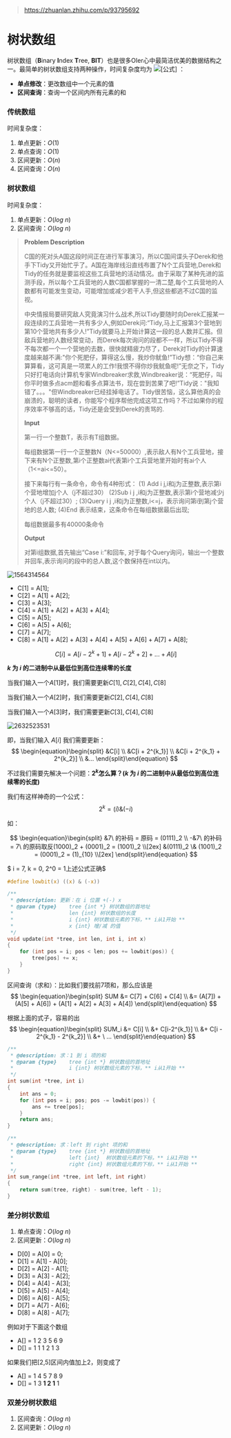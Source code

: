 > https://zhuanlan.zhihu.com/p/93795692

# 树状数组

树状数组（**B**inary **I**ndex **T**ree, **BIT**）也是很多OIer心中最简洁优美的数据结构之一。最简单的树状数组支持两种操作，时间复杂度均为 ![[公式]](https://www.zhihu.com/equation?tex=O%28%5Clog+n%29) ：

- **单点修改**：更改数组中一个元素的值
- **区间查询**：查询一个区间内所有元素的和

### 传统数组

时间复杂度：

1. 单点更新：$O(1)$
2. 单点查询：$O(1)$
3. 区间更新：$O(n)$
4. 区间查询：$O(n)$

### 树状数组

时间复杂度：

1. 单点更新：$O(log\ n)$
2. 区间查询：$O(log\ n)$

> **Problem Description**
>
> C国的死对头A国这段时间正在进行军事演习，所以C国间谍头子Derek和他手下Tidy又开始忙乎了。A国在海岸线沿直线布置了N个工兵营地,Derek和Tidy的任务就是要监视这些工兵营地的活动情况。由于采取了某种先进的监测手段，所以每个工兵营地的人数C国都掌握的一清二楚,每个工兵营地的人数都有可能发生变动，可能增加或减少若干人手,但这些都逃不过C国的监视。
>
> 中央情报局要研究敌人究竟演习什么战术,所以Tidy要随时向Derek汇报某一段连续的工兵营地一共有多少人,例如Derek问:“Tidy,马上汇报第3个营地到第10个营地共有多少人!”Tidy就要马上开始计算这一段的总人数并汇报。但敌兵营地的人数经常变动，而Derek每次询问的段都不一样，所以Tidy不得不每次都一个一个营地的去数，很快就精疲力尽了，Derek对Tidy的计算速度越来越不满:"你个死肥仔，算得这么慢，我炒你鱿鱼!”Tidy想：“你自己来算算看，这可真是一项累人的工作!我恨不得你炒我鱿鱼呢!”无奈之下，Tidy只好打电话向计算机专家Windbreaker求救,Windbreaker说：“死肥仔，叫你平时做多点acm题和看多点算法书，现在尝到苦果了吧!”Tidy说："我知错了。。。"但Windbreaker已经挂掉电话了。Tidy很苦恼，这么算他真的会崩溃的，聪明的读者，你能写个程序帮他完成这项工作吗？不过如果你的程序效率不够高的话，Tidy还是会受到Derek的责骂的.
>
> **Input**
>
> 第一行一个整数T，表示有T组数据。
>
> 每组数据第一行一个正整数N（N<=50000）,表示敌人有N个工兵营地，接下来有N个正整数,第i个正整数ai代表第i个工兵营地里开始时有ai个人（1<=ai<=50）。
>
> 接下来每行有一条命令，命令有4种形式：
> (1) Add i j,i和j为正整数,表示第i个营地增加j个人（j不超过30）
> (2)Sub i j ,i和j为正整数,表示第i个营地减少j个人（j不超过30）;
> (3)Query i j ,i和j为正整数,i<=j，表示询问第i到第j个营地的总人数;
> (4)End 表示结束，这条命令在每组数据最后出现;
>
> 每组数据最多有40000条命令
>
> **Output**
>
> 对第i组数据,首先输出“Case i:”和回车,
> 对于每个Query询问，输出一个整数并回车,表示询问的段中的总人数,这个数保持在int以内。

![1564314564](1564314564.png)

- C[1] = A[1];
- C[2] = A[1] + A[2];
- C[3] = A[3];
- C[4] = A[1] + A[2] + A[3] + A[4];
- C[5] = A[5];
- C[6] = A[5] + A[6];
- C[7] = A[7];
- C[8] = A[1] + A[2] + A[3] + A[4] + A[5] + A[6] + A[7] + A[8];

$$
C[i] = A[i - 2^k+1] + A[i - 2^k+2] + ... + A[i]
$$

**$k$ 为 $i$ 的二进制中从最低位到高位连续零的长度**

当我们输入一个$A[1]$时，我们需要更新$C[1], C[2], C[4], C[8]$

当我们输入一个$A[2]$时，我们需要更新$C[2], C[4], C[8]$

当我们输入一个$A[3]$时，我们需要更新$C[3], C[4], C[8]$

![2632523531](2632523531.png)

即，当我们输入 $A[i]$ 我们需要更新：
$$
\begin{equation}\begin{split} 
&C[i] \\
&C[i + 2^{k_1}] \\
&C[i + 2^{k_1} + 2^{k_2}] \\
&...
\end{split}\end{equation}
$$

不过我们需要先解决一个问题：**$2^k$怎么算？($k$ 为 $i$ 的二进制中从最低位到高位连续零的长度)**

我们有这样神奇的一个公式：
$$
2^k = (i) \& (-i)
$$

如：

$$
\begin{equation}\begin{split} 
 &7\ 的补码 = 原码 = (0111)_2 \\
 -&7\ 的补码 = 7\ 的原码取反(1000)_2 + (0001)_2 = (1001)_2 \\[2ex]
 &(0111)_2 \& (1001)_2 = (0001)_2 = (1)_{10} \\[2ex]
\end{split}\end{equation}
$$

$ i = 7, k = 0, 2^0 = 1上述公式正确$

```c
#define lowbit(x) ((x) & (-x))

/**
 * @description: 更新：在 i 位置 +(-) x
 * @param {type}    tree {int *} 树状数组的首地址
 *                  len {int} 树状数组的长度
 *                  i {int} 树状数组元素的下标，** i从1开始 **
 *                  x {int} 增/减 的值
 */
void update(int *tree, int len, int i, int x)
{
    for (int pos = i; pos < len; pos += lowbit(pos)) {
        tree[pos] += x;
    }
}
```


区间查询（求和）：比如我们要找前7项和，那么应该是
$$
\begin{equation}\begin{split} 
SUM &= C[7] + C[6] + C[4] \\
&= (A[7]) + (A[5] + A[6]) + (A[1] + A[2] + A[3] + A[4])
\end{split}\end{equation}
$$

根据上面的式子，容易的出
$$
\begin{equation}\begin{split} 
SUM_i &= C[i] \\
            &+ C[i-2^{k_1}] \\
      &+ C[i - 2^{k_1} - 2^{k_2}] \\
      &+ \ ...
\end{split}\end{equation}
$$

```c
/**
 * @description: 求：1 到 i 项的和
 * @param {type}    tree {int *} 树状数组的首地址
 *                  i {int} 树状数组元素的下标，** i从1开始 **
 */
int sum(int *tree, int i)
{
    int ans = 0;
    for (int pos = i; pos; pos -= lowbit(pos)) {
        ans += tree[pos];
    }
    return ans;
}

/**
 * @description: 求：left 到 right 项的和
 * @param {type}    tree {int *} 树状数组的首地址
 *                  left {int}  树状数组元素的下标，** i从1开始 **
 *                  right {int} 树状数组元素的下标，** i从1开始 **
 */
int sum_range(int *tree, int left, int right)
{
    return sum(tree, right) - sum(tree, left - 1);
}
```

### 差分树状数组

1. 单点查询：$O(log\ n)$
2. 区间更新：$O(log\ n)$

- D[0] = A[0] = 0;
- D[1] = A[1] - A[0];
- D[2] = A[2] - A[1];
- D[3] = A[3] - A[2];
- D[4] = A[4] - A[3];
- D[5] = A[5] - A[4];
- D[6] = A[6] - A[5];
- D[7] = A[7] - A[6];
- D[8] = A[8] - A[7];

例如对于下面这个数组

- A[] = 1 2 3 5 6 9
- D[] = 1 1 1 2 1 3

如果我们把[2,5]区间内值加上2，则变成了

- A[] = 1 4 5 7 8 9
- D[] = 1 3 **1 2 1** 1

### 双差分树状数组

1. 区间查询：$O(log\ n)$
2. 区间更新：$O(log\ n)$

